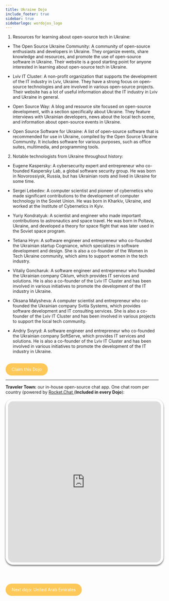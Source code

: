 ```yaml
---
title: Ukraine Dojo
include_footer: true
sidebar: true
sidebarlogo: wordojos_logo
---
```


1.  Resources for learning about open-source tech in Ukraine:

*   The Open Source Ukraine Community: A community of open-source enthusiasts and developers in Ukraine. They organize events, share knowledge and resources, and promote the use of open-source software in Ukraine. Their website is a good starting point for anyone interested in learning about open-source tech in Ukraine.
    
*   Lviv IT Cluster: A non-profit organization that supports the development of the IT industry in Lviv, Ukraine. They have a strong focus on open-source technologies and are involved in various open-source projects. Their website has a lot of useful information about the IT industry in Lviv and Ukraine in general.
    
*   Open Source Way: A blog and resource site focused on open-source development, with a section specifically about Ukraine. They feature interviews with Ukrainian developers, news about the local tech scene, and information about open-source events in Ukraine.
    
*   Open Source Software for Ukraine: A list of open-source software that is recommended for use in Ukraine, compiled by the Open Source Ukraine Community. It includes software for various purposes, such as office suites, multimedia, and programming tools.
    

2.  Notable technologists from Ukraine throughout history:

*   Eugene Kaspersky: A cybersecurity expert and entrepreneur who co-founded Kaspersky Lab, a global software security group. He was born in Novorossiysk, Russia, but has Ukrainian roots and lived in Ukraine for some time.
    
*   Sergei Lebedev: A computer scientist and pioneer of cybernetics who made significant contributions to the development of computer technology in the Soviet Union. He was born in Kharkiv, Ukraine, and worked at the Institute of Cybernetics in Kyiv.
    
*   Yuriy Kondratyuk: A scientist and engineer who made important contributions to astronautics and space travel. He was born in Poltava, Ukraine, and developed a theory for space flight that was later used in the Soviet space program.
    
*   Tetiana Hryn: A software engineer and entrepreneur who co-founded the Ukrainian startup Cogniance, which specializes in software development and design. She is also a co-founder of the Women in Tech Ukraine community, which aims to support women in the tech industry.
    
*   Vitaliy Goncharuk: A software engineer and entrepreneur who founded the Ukrainian company Ciklum, which provides IT services and solutions. He is also a co-founder of the Lviv IT Cluster and has been involved in various initiatives to promote the development of the IT industry in Ukraine.
    
*   Oksana Malysheva: A computer scientist and entrepreneur who co-founded the Ukrainian company Svitla Systems, which provides software development and IT consulting services. She is also a co-founder of the Lviv IT Cluster and has been involved in various projects to support the local tech community.
    
*   Andriy Svyryd: A software engineer and entrepreneur who co-founded the Ukrainian company SoftServe, which provides IT services and solutions. He is also a co-founder of the Lviv IT Cluster and has been involved in various initiatives to promote the development of the IT industry in Ukraine.
    

<br>
<html>
  <head>
    <style>
      .button {
        display: inline-block;
        padding: 20px 20px;
        text-align: center;
        text-decoration: none;
        color: #ffffff;
        background-color: #FDC858;
        border-radius: 33px;
        outline: none;
        line-height:  0%;
      }
    </style>
  </head>
  <body>
    <a class="button" href="https://blog.workdojos.com/Ukraine" target="_blank">Claim this Dojo</a>
  </body>
</html>
<br>

---


**Traveler Town:**   our in-house open-source chat app.  One chat room per country (powered by <a href="https://rocket.chat" >Rocket.Chat </a>  (**Included in every Dojo**):  

<iframe src="https://chat.traveler.town/channel/Ukraine" style="width: 100%;height: 530px;padding: 8px; box-shadow: 0 3px 5px rgba(0,0,0,.6);border-radius: 25px;overflow: hidden;border: none;" align="middle"></iframe>


<br><br>

<html>
  <head>
    <style>
      .button {
        display: inline-block;
        padding: 20px 20px;
        text-align: center;
        text-decoration: none;
        color: #ffffff;
        background-color: #FDC858;
        border-radius: 33px;
        outline: none;
        line-height:  %;
      }
    </style>
  </head>
  <body>
    <a class="button" href="https://workdojos.com/UAE">Next dojo:  United Arab Emirates</a>
  </body>
</html>